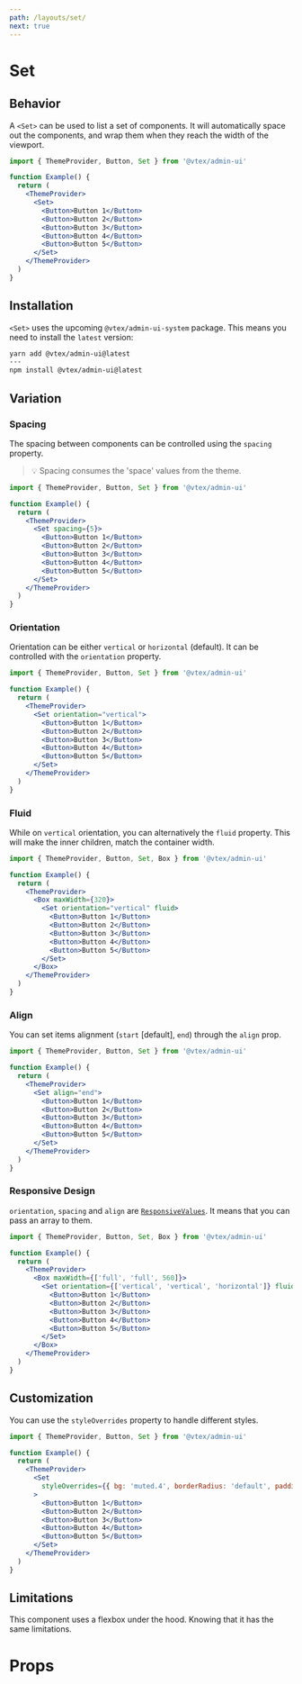```yaml
---
path: /layouts/set/
next: true
---
```


# Set

## Behavior

A `<Set>` can be used to list a set of components. It will automatically space out the components, and wrap them when they reach the width of the viewport.

```jsx
import { ThemeProvider, Button, Set } from '@vtex/admin-ui'

function Example() {
  return (
    <ThemeProvider>
      <Set>
        <Button>Button 1</Button>
        <Button>Button 2</Button>
        <Button>Button 3</Button>
        <Button>Button 4</Button>
        <Button>Button 5</Button>
      </Set>
    </ThemeProvider>
  )
}
```

## Installation

`<Set>` uses the upcoming `@vtex/admin-ui-system` package. This means you need to install the `latest` version:

```bash
yarn add @vtex/admin-ui@latest
---
npm install @vtex/admin-ui@latest
```

## Variation

### Spacing

The spacing between components can be controlled using the `spacing` property.

> 💡 Spacing consumes the 'space' values from the theme.

```jsx
import { ThemeProvider, Button, Set } from '@vtex/admin-ui'

function Example() {
  return (
    <ThemeProvider>
      <Set spacing={5}>
        <Button>Button 1</Button>
        <Button>Button 2</Button>
        <Button>Button 3</Button>
        <Button>Button 4</Button>
        <Button>Button 5</Button>
      </Set>
    </ThemeProvider>
  )
}
```

### Orientation

Orientation can be either `vertical` or `horizontal` (default). It can be controlled with the `orientation` property.

```jsx
import { ThemeProvider, Button, Set } from '@vtex/admin-ui'

function Example() {
  return (
    <ThemeProvider>
      <Set orientation="vertical">
        <Button>Button 1</Button>
        <Button>Button 2</Button>
        <Button>Button 3</Button>
        <Button>Button 4</Button>
        <Button>Button 5</Button>
      </Set>
    </ThemeProvider>
  )
}
```

### Fluid

While on `vertical` orientation, you can alternatively the `fluid` property. This will make the inner children, match the container width.

```jsx
import { ThemeProvider, Button, Set, Box } from '@vtex/admin-ui'

function Example() {
  return (
    <ThemeProvider>
      <Box maxWidth={320}>
        <Set orientation="vertical" fluid>
          <Button>Button 1</Button>
          <Button>Button 2</Button>
          <Button>Button 3</Button>
          <Button>Button 4</Button>
          <Button>Button 5</Button>
        </Set>
      </Box>
    </ThemeProvider>
  )
}
```

### Align

You can set items alignment (`start` [default], `end`) through the `align` prop.

```jsx
import { ThemeProvider, Button, Set } from '@vtex/admin-ui'

function Example() {
  return (
    <ThemeProvider>
      <Set align="end">
        <Button>Button 1</Button>
        <Button>Button 2</Button>
        <Button>Button 3</Button>
        <Button>Button 4</Button>
        <Button>Button 5</Button>
      </Set>
    </ThemeProvider>
  )
}
```

### Responsive Design

`orientation`, `spacing` and `align` are [`ResponsiveValues`](/docs/guide/responsive-design/#responsive-values). It means that you can pass an array to them.

```jsx
import { ThemeProvider, Button, Set, Box } from '@vtex/admin-ui'

function Example() {
  return (
    <ThemeProvider>
      <Box maxWidth={['full', 'full', 560]}>
        <Set orientation={['vertical', 'vertical', 'horizontal']} fluid>
          <Button>Button 1</Button>
          <Button>Button 2</Button>
          <Button>Button 3</Button>
          <Button>Button 4</Button>
          <Button>Button 5</Button>
        </Set>
      </Box>
    </ThemeProvider>
  )
}
```

## Customization

You can use the `styleOverrides` property to handle different styles.

```jsx
import { ThemeProvider, Button, Set } from '@vtex/admin-ui'

function Example() {
  return (
    <ThemeProvider>
      <Set
        styleOverrides={{ bg: 'muted.4', borderRadius: 'default', padding: 4 }}
      >
        <Button>Button 1</Button>
        <Button>Button 2</Button>
        <Button>Button 3</Button>
        <Button>Button 4</Button>
        <Button>Button 5</Button>
      </Set>
    </ThemeProvider>
  )
}
```

## Limitations

This component uses a flexbox under the hood. Knowing that it has the same limitations.

# Props

<proptypes component="Set" />

